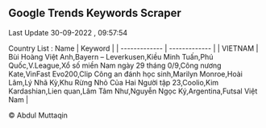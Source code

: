 

## Google Trends Keywords Scraper 
 
Last Update 30-09-2022 , 09:57:54

Country List :
 Name  | Keyword |
| ------------- | ------------- |
| VIETNAM | Bùi Hoàng Việt Anh,Bayern – Leverkusen,Kiều Minh Tuấn,Phú Quốc,V.League,Xổ số miền Nam ngày 29 tháng 0/9,Công nương Kate,VinFast Evo200,Clip Công an đánh học sinh,Marilyn Monroe,Hoài Lâm,Lý Nhã Kỳ,Khu Rừng Nhỏ Của Hai Người tập 23,Coolio,Kim Kardashian,Lien quan,Lâm Tâm Như,Nguyễn Ngọc Ký,Argentina,Futsal Việt Nam |



© Abdul Muttaqin 
